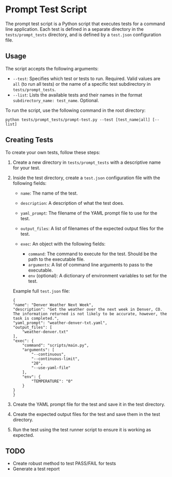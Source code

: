 # Prompt Test Script

The prompt test script is a Python script that executes tests for a command line application. Each test is defined in a separate directory in the `tests/prompt_tests` directory, and is defined by a `test.json` configuration file.

## Usage

The script accepts the following arguments:

- `--test`: Specifies which test or tests to run. Required. Valid values are `all` (to run all tests) or the name of a specific test subdirectory in `tests/prompt_tests`.
- `--list`: Lists the available tests and their names in the format `subdirectory_name: test_name`. Optional.

To run the script, use the following command in the root directory:

```
python tests/prompt_tests/prompt-test.py --test [test_name|all] [--list]
```

## Creating Tests

To create your own tests, follow these steps:

1. Create a new directory in `tests/prompt_tests` with a descriptive name for your test.
2. Inside the test directory, create a `test.json` configuration file with the following fields:

   - `name`: The name of the test.
   - `description`: A description of what the test does.
   - `yaml_prompt`: The filename of the YAML prompt file to use for the test.
   - `output_files`: A list of filenames of the expected output files for the test.
   - `exec`: An object with the following fields:
   
     - `command`: The command to execute for the test. Should be the path to the executable file.
     - `arguments`: A list of command line arguments to pass to the executable.
     - `env` (optional): A dictionary of environment variables to set for the test.

    Example full `test.json` file:
    ```
    {
    "name": "Denver Weather Next Week",
    "description": "Get the weather over the next week in Denver, CO. The information returned is not likely to be accurate, however, the task is completed.",
    "yaml_prompt": "weather-denver-txt.yaml",
    "output_files": [
        "weather-denver.txt"
    ],
    "exec": {
        "command": "scripts/main.py",
        "arguments": [
            "--continuous",
            "--continuous-limit",
            "20",
            "--use-yaml-file"
        ],
        "env": {
            "TEMPERATURE": "0"
        }
    }
    }
    ```

3. Create the YAML prompt file for the test and save it in the test directory.
4. Create the expected output files for the test and save them in the test directory.
5. Run the test using the test runner script to ensure it is working as expected.

## TODO
- Create robust method to test PASS/FAIL for tests
- Generate a test report
